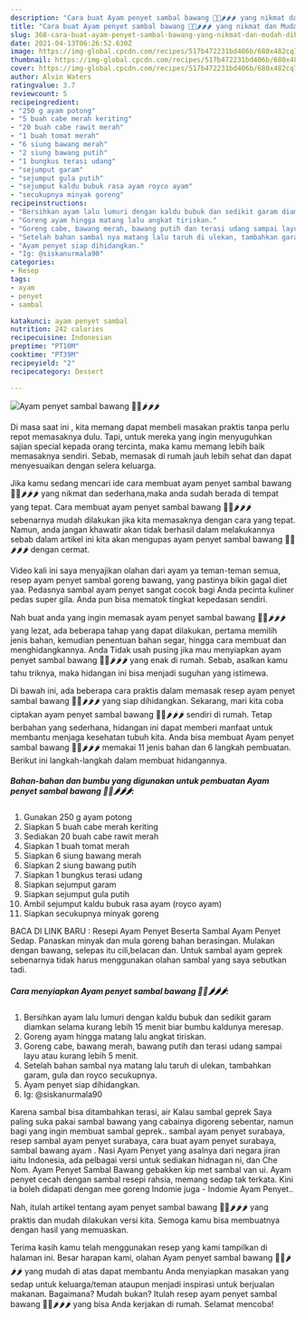 ```yaml
---
description: "Cara buat Ayam penyet sambal bawang 🍗🍅🌶🌶🌶 yang nikmat dan Mudah Dibuat"
title: "Cara buat Ayam penyet sambal bawang 🍗🍅🌶🌶🌶 yang nikmat dan Mudah Dibuat"
slug: 368-cara-buat-ayam-penyet-sambal-bawang-yang-nikmat-dan-mudah-dibuat
date: 2021-04-13T06:26:52.630Z
image: https://img-global.cpcdn.com/recipes/517b472231bd406b/680x482cq70/ayam-penyet-sambal-bawang-🍗🍅🌶🌶🌶-foto-resep-utama.jpg
thumbnail: https://img-global.cpcdn.com/recipes/517b472231bd406b/680x482cq70/ayam-penyet-sambal-bawang-🍗🍅🌶🌶🌶-foto-resep-utama.jpg
cover: https://img-global.cpcdn.com/recipes/517b472231bd406b/680x482cq70/ayam-penyet-sambal-bawang-🍗🍅🌶🌶🌶-foto-resep-utama.jpg
author: Alvin Waters
ratingvalue: 3.7
reviewcount: 5
recipeingredient:
- "250 g ayam potong"
- "5 buah cabe merah keriting"
- "20 buah cabe rawit merah"
- "1 buah tomat merah"
- "6 siung bawang merah"
- "2 siung bawang putih"
- "1 bungkus terasi udang"
- "sejumput garam"
- "sejumput gula putih"
- "sejumput kaldu bubuk rasa ayam royco ayam"
- "secukupnya minyak goreng"
recipeinstructions:
- "Bersihkan ayam lalu lumuri dengan kaldu bubuk dan sedikit garam diamkan selama kurang lebih 15 menit biar bumbu kaldunya meresap."
- "Goreng ayam hingga matang lalu angkat tiriskan."
- "Goreng cabe, bawang merah, bawang putih dan terasi udang sampai layu atau kurang lebih 5 menit."
- "Setelah bahan sambal nya matang lalu taruh di ulekan, tambahkan garam, gula dan royco secukupnya."
- "Ayam penyet siap dihidangkan."
- "Ig: @siskanurmala90"
categories:
- Resep
tags:
- ayam
- penyet
- sambal

katakunci: ayam penyet sambal 
nutrition: 242 calories
recipecuisine: Indonesian
preptime: "PT10M"
cooktime: "PT39M"
recipeyield: "2"
recipecategory: Dessert

---
```



![Ayam penyet sambal bawang 🍗🍅🌶🌶🌶](https://img-global.cpcdn.com/recipes/517b472231bd406b/680x482cq70/ayam-penyet-sambal-bawang-🍗🍅🌶🌶🌶-foto-resep-utama.jpg)

Di masa  saat ini , kita memang dapat membeli masakan praktis tanpa perlu repot memasaknya dulu. Tapi, untuk mereka yang ingin menyuguhkan sajian special kepada orang tercinta, maka kamu memang lebih baik memasaknya sendiri. Sebab, memasak di rumah jauh lebih sehat dan dapat menyesuaikan dengan selera keluarga.

Jika kamu sedang mencari ide cara membuat ayam penyet sambal bawang 🍗🍅🌶🌶🌶 yang nikmat dan sederhana,maka anda sudah berada di tempat yang tepat. Cara membuat ayam penyet sambal bawang 🍗🍅🌶🌶🌶  sebenarnya mudah dilakukan jika kita memasaknya dengan cara yang tepat. Namun, anda jangan khawatir akan tidak berhasil dalam melakukannya 
sebab dalam artikel ini kita akan mengupas ayam penyet sambal bawang 🍗🍅🌶🌶🌶 dengan cermat.  

Video kali ini saya menyajikan olahan dari ayam ya teman-teman semua, resep ayam penyet sambal goreng bawang, yang pastinya bikin gagal diet yaa. Pedasnya sambal ayam penyet sangat cocok bagi Anda pecinta kuliner pedas super gila. Anda pun bisa mematok tingkat kepedasan sendiri.

Nah buat anda yang ingin memasak ayam penyet sambal bawang 🍗🍅🌶🌶🌶 yang lezat, ada beberapa tahap yang dapat dilakukan, pertama memilih jenis bahan, kemudian penentuan bahan segar, hingga cara membuat dan menghidangkannya. Anda Tidak usah pusing jika mau menyiapkan ayam penyet sambal bawang 🍗🍅🌶🌶🌶 yang enak di rumah. Sebab, asalkan kamu  tahu triknya, maka hidangan ini bisa menjadi suguhan yang istimewa.

Di bawah ini, ada beberapa cara praktis  dalam memasak resep ayam penyet sambal bawang 🍗🍅🌶🌶🌶 yang siap dihidangkan. Sekarang, mari kita coba ciptakan ayam penyet sambal bawang 🍗🍅🌶🌶🌶 sendiri di rumah. Tetap berbahan yang sederhana, hidangan ini dapat memberi manfaat untuk membantu menjaga kesehatan tubuh kita. Anda bisa membuat Ayam penyet sambal bawang 🍗🍅🌶🌶🌶 memakai 11 jenis bahan dan 6 langkah pembuatan. Berikut ini langkah-langkah dalam membuat hidangannya.

<!--inarticleads1-->

##### Bahan-bahan dan bumbu yang digunakan untuk pembuatan Ayam penyet sambal bawang 🍗🍅🌶🌶🌶:

1. Gunakan 250 g ayam potong
1. Siapkan 5 buah cabe merah keriting
1. Sediakan 20 buah cabe rawit merah
1. Siapkan 1 buah tomat merah
1. Siapkan 6 siung bawang merah
1. Siapkan 2 siung bawang putih
1. Siapkan 1 bungkus terasi udang
1. Siapkan sejumput garam
1. Siapkan sejumput gula putih
1. Ambil sejumput kaldu bubuk rasa ayam (royco ayam)
1. Siapkan secukupnya minyak goreng


BACA DI LINK BARU : Resepi Ayam Penyet Beserta Sambal Ayam Penyet Sedap. Panaskan minyak dan mula goreng bahan berasingan. Mulakan dengan bawang, selepas itu cili,belacan dan. Untuk sambal ayam geprek sebenarnya tidak harus menggunakan olahan sambal yang saya sebutkan tadi. 

<!--inarticleads2-->

##### Cara menyiapkan Ayam penyet sambal bawang 🍗🍅🌶🌶🌶:

1. Bersihkan ayam lalu lumuri dengan kaldu bubuk dan sedikit garam diamkan selama kurang lebih 15 menit biar bumbu kaldunya meresap.
1. Goreng ayam hingga matang lalu angkat tiriskan.
1. Goreng cabe, bawang merah, bawang putih dan terasi udang sampai layu atau kurang lebih 5 menit.
1. Setelah bahan sambal nya matang lalu taruh di ulekan, tambahkan garam, gula dan royco secukupnya.
1. Ayam penyet siap dihidangkan.
1. Ig: @siskanurmala90


Karena sambal bisa ditambahkan terasi, air Kalau sambal geprek Saya paling suka pakai sambal bawang yang cabainya digoreng sebentar, namun bagi yang ingin membuat sambal geprek.. sambal ayam penyet surabaya, resep sambal ayam penyet surabaya, cara buat ayam penyet surabaya, sambal bawang ayam . Nasi Ayam Penyet yang asalnya dari negara jiran iaitu Indonesia, ada pelbagai versi untuk sediakan hidnagan ni, dan Che Nom. Ayam Penyet Sambal Bawang gebakken kip met sambal van ui. Ayam penyet cecah dengan sambal resepi rahsia, memang sedap tak terkata. Kini ia boleh didapati dengan mee goreng Indomie juga - Indomie Ayam Penyet.️. 

Nah, itulah artikel tentang  ayam penyet sambal bawang 🍗🍅🌶🌶🌶  yang praktis dan mudah dilakukan versi kita. Semoga kamu bisa membuatnya dengan hasil yang memuaskan. 

Terima kasih kamu telah menggunakan resep yang kami tampilkan di halaman ini. Besar harapan kami, olahan  Ayam penyet sambal bawang 🍗🍅🌶🌶🌶 yang mudah di atas dapat membantu Anda menyiapkan masakan yang sedap untuk keluarga/teman ataupun menjadi inspirasi untuk berjualan makanan. Bagaimana? Mudah bukan? Itulah resep ayam penyet sambal bawang 🍗🍅🌶🌶🌶 yang bisa Anda kerjakan di rumah. Selamat mencoba!


